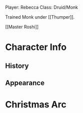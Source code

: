 Player: Rebecca
Class: Druid/Monk

Trained Monk under [[Thumper]]. 

[[Master Roshi]]


# Character Info
## History

## Appearance







# Christmas Arc
